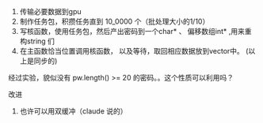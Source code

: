 1. 传输必要数据到gpu
2. 制作任务包，积攒任务直到 10_0000 个（批处理大小的1/10）
3. 写核函数，使用任务包，然后产出密码到一个char* 、 偏移数组int* ,用来重构string 们
4. 在主函数恰当位置调用核函数， 以及等待，取回相应数据放到vector中。
(以上是同步的)

经过实验，貌似没有 pw.length() >= 20 的密码。。这个性质可以利用吗？

改进
1. 也许可以用双缓冲（claude 说的）

